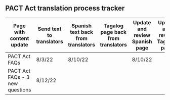 ## PACT Act translation process tracker
| **Page with content update** | **Send text to translators** | **Spanish text back from translators** | **Tagalog page back from translators** | **Update and review Spanish page** | **Update and review Tagalog page** | **Send Spanish page back for QA** | **Send Tagalog page back for QA** | **Incorporate QA changes to Spanish page** | **Incorporate QA changes to Tagalog page** | 
| --- | --- | --- | --- | --- | --- | --- | --- | --- | --- |
| PACT Act FAQs | 8/3/22 | 8/10/22 | | 8/10/22 | | 8/10/22 | | 8/11/22 |
| PACT Act FAQs - 3 new questions | 8/12/22 |
